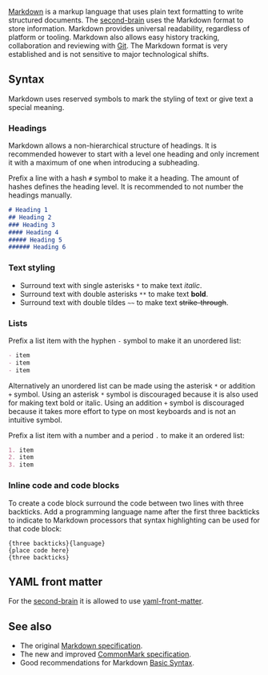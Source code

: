 [Markdown](https://en.wikipedia.org/wiki/Markdown) is a markup language that uses plain text formatting to write structured documents.
The [second-brain](second-brain.md) uses the Markdown format to store information.
Markdown provides universal readability, regardless of platform or tooling.
Markdown also allows easy history tracking, collaboration and reviewing with [Git](git.md). 
The Markdown format is very established and is not sensitive to major technological shifts.

## Syntax

Markdown uses reserved symbols to mark the styling of text or give text a special meaning.

### Headings

Markdown allows a non-hierarchical structure of headings.
It is recommended however to start with a level one heading and only increment it with a maximum of one when introducing a subheading.

Prefix a line with a hash `#` symbol to make it a heading.
The amount of hashes defines the heading level.
It is recommended to not number the headings manually.

```md
# Heading 1
## Heading 2
### Heading 3
#### Heading 4
##### Heading 5
###### Heading 6
```

### Text styling

- Surround text with single asterisks `*` to make text *italic*.
- Surround text with double asterisks `**` to make text **bold**.
- Surround text with double tildes `~~` to make text ~~strike-through~~.

### Lists

Prefix a list item with the hyphen `-` symbol to make it an unordered list:

```md
- item
- item
- item
```

Alternatively an unordered list can be made using the asterisk `*` or addition `+` symbol.
Using an asterisk `*` symbol is discouraged because it is also used for making text bold or italic.
Using an addition `+` symbol is discouraged because it takes more effort to type on most keyboards and is not an intuitive symbol.

Prefix a list item with a number and a period `.` to make it an ordered list:

```md
1. item
2. item
3. item
```

### Inline code and code blocks

To create a code block surround the code between two lines with three backticks.
Add a programming language name after the first three backticks to indicate to Markdown processors that syntax highlighting can be used for that code block:

```
{three backticks}{language}
{place code here}
{three backticks}
```

## YAML front matter

For the [second-brain](second-brain.md) it is allowed to use [yaml-front-matter](yaml-front-matter.md).

## See also
- The original [Markdown specification](https://daringfireball.net/projects/markdown/).
- The new and improved [CommonMark specification](https://commonmark.org/).
- Good recommendations for Markdown [Basic Syntax](https://www.markdownguide.org/basic-syntax/).
